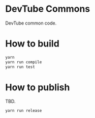
# DevTube Commons

DevTube common code.

# How to build

```bash
yarn
yarn run compile
yarn run test
```

# How to publish

TBD.

```bash
yarn run release
```
